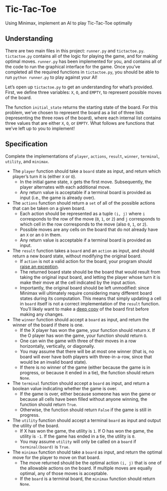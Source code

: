 # Tic-Tac-Toe

<p>Using Minimax, implement an AI to play Tic-Tac-Toe optimally</p>

<h2 id="understanding">Understanding</h2>

<p>There are two main files in this project: <code class="language-plaintext highlighter-rouge">runner.py</code> and <code class="language-plaintext highlighter-rouge">tictactoe.py</code>. <code class="language-plaintext highlighter-rouge">tictactoe.py</code> contains all of the logic for playing the game, and for making optimal moves. <code class="language-plaintext highlighter-rouge">runner.py</code> has been implemented for you, and contains all of the code to run the graphical interface for the game. Once you’ve completed all the required functions in <code class="language-plaintext highlighter-rouge">tictactoe.py</code>, you should be able to run <code class="language-plaintext highlighter-rouge">python runner.py</code> to play against your AI!</p>

<p>Let’s open up <code class="language-plaintext highlighter-rouge">tictactoe.py</code> to get an understanding for what’s provided. First, we define three variables: <code class="language-plaintext highlighter-rouge">X</code>, <code class="language-plaintext highlighter-rouge">O</code>, and <code class="language-plaintext highlighter-rouge">EMPTY</code>, to represent possible moves of the board.</p>

<p>The function <code class="language-plaintext highlighter-rouge">initial_state</code> returns the starting state of the board. For this problem, we’ve chosen to represent the board as a list of three lists (representing the three rows of the board), where each internal list contains three values that are either <code class="language-plaintext highlighter-rouge">X</code>, <code class="language-plaintext highlighter-rouge">O</code>, or <code class="language-plaintext highlighter-rouge">EMPTY</code>.
What follows are functions that we’ve left up to you to implement!</p>

<h2 id="specification">Specification</h2>

<p>Complete the implementations of <code class="language-plaintext highlighter-rouge">player</code>, <code class="language-plaintext highlighter-rouge">actions</code>, <code class="language-plaintext highlighter-rouge">result</code>, <code class="language-plaintext highlighter-rouge">winner</code>, <code class="language-plaintext highlighter-rouge">terminal</code>, <code class="language-plaintext highlighter-rouge">utility</code>, and <code class="language-plaintext highlighter-rouge">minimax</code>.</p>

<ul>
  <li data-marker="*">The <code class="language-plaintext highlighter-rouge">player</code> function should take a <code class="language-plaintext highlighter-rouge">board</code> state as input, and return which player’s turn it is (either <code class="language-plaintext highlighter-rouge">X</code> or <code class="language-plaintext highlighter-rouge">O</code>).
    <ul>
      <li data-marker="*">In the initial game state, <code class="language-plaintext highlighter-rouge">X</code> gets the first move. Subsequently, the player alternates with each additional move.</li>
      <li data-marker="*">Any return value is acceptable if a terminal board is provided as input (i.e., the game is already over).</li>
    </ul>
  </li>
  <li data-marker="*">The <code class="language-plaintext highlighter-rouge">actions</code> function should return a <code class="language-plaintext highlighter-rouge">set</code> of all of the possible actions that can be taken on a given board.
    <ul>
      <li data-marker="*">Each action should be represented as a tuple <code class="language-plaintext highlighter-rouge">(i, j)</code> where <code class="language-plaintext highlighter-rouge">i</code> corresponds to the row of the move (<code class="language-plaintext highlighter-rouge">0</code>, <code class="language-plaintext highlighter-rouge">1</code>, or <code class="language-plaintext highlighter-rouge">2</code>) and <code class="language-plaintext highlighter-rouge">j</code> corresponds to which cell in the row corresponds to the move (also <code class="language-plaintext highlighter-rouge">0</code>, <code class="language-plaintext highlighter-rouge">1</code>, or <code class="language-plaintext highlighter-rouge">2</code>).</li>
      <li data-marker="*">Possible moves are any cells on the board that do not already have an <code class="language-plaintext highlighter-rouge">X</code> or an <code class="language-plaintext highlighter-rouge">O</code> in them.</li>
      <li data-marker="*">Any return value is acceptable if a terminal board is provided as input.</li>
    </ul>
  </li>
  <li data-marker="*">The <code class="language-plaintext highlighter-rouge">result</code> function takes a <code class="language-plaintext highlighter-rouge">board</code> and an <code class="language-plaintext highlighter-rouge">action</code> as input, and should return a new board state, without modifying the original board.
    <ul>
      <li data-marker="*">If <code class="language-plaintext highlighter-rouge">action</code> is not a valid action for the board, your program should <a href="https://docs.python.org/3/tutorial/errors.html#raising-exceptions">raise an exception</a>.</li>
      <li data-marker="*">The returned board state should be the board that would result from taking the original input board, and letting the player whose turn it is make their move at the cell indicated by the input action.</li>
      <li data-marker="*">Importantly, the original board should be left unmodified: since Minimax will ultimately require considering many different board states during its computation. This means that simply updating a cell in <code class="language-plaintext highlighter-rouge">board</code> itself is not a correct implementation of the <code class="language-plaintext highlighter-rouge">result</code> function. You’ll likely want to make a <a href="https://docs.python.org/3/library/copy.html#copy.deepcopy">deep copy</a> of the board first before making any changes.</li>
    </ul>
  </li>
  <li data-marker="*">The <code class="language-plaintext highlighter-rouge">winner</code> function should accept a <code class="language-plaintext highlighter-rouge">board</code> as input, and return the winner of the board if there is one.
    <ul>
      <li data-marker="*">If the X player has won the game, your function should return <code class="language-plaintext highlighter-rouge">X</code>. If the O player has won the game, your function should return <code class="language-plaintext highlighter-rouge">O</code>.</li>
      <li data-marker="*">One can win the game with three of their moves in a row horizontally, vertically, or diagonally.</li>
      <li data-marker="*">You may assume that there will be at most one winner (that is, no board will ever have both players with three-in-a-row, since that would be an invalid board state).</li>
      <li data-marker="*">If there is no winner of the game (either because the game is in progress, or because it ended in a tie), the function should return <code class="language-plaintext highlighter-rouge">None</code>.</li>
    </ul>
  </li>
  <li data-marker="*">The <code class="language-plaintext highlighter-rouge">terminal</code> function should accept a <code class="language-plaintext highlighter-rouge">board</code> as input, and return a boolean value indicating whether the game is over.
    <ul>
      <li data-marker="*">If the game is over, either because someone has won the game or because all cells have been filled without anyone winning, the function should return <code class="language-plaintext highlighter-rouge">True</code>.</li>
      <li data-marker="*">Otherwise, the function should return <code class="language-plaintext highlighter-rouge">False</code> if the game is still in progress.</li>
    </ul>
  </li>
  <li data-marker="*">The <code class="language-plaintext highlighter-rouge">utility</code> function should accept a terminal <code class="language-plaintext highlighter-rouge">board</code> as input and output the utility of the board.
    <ul>
      <li data-marker="*">If X has won the game, the utility is <code class="language-plaintext highlighter-rouge">1</code>. If O has won the game, the utility is <code class="language-plaintext highlighter-rouge">-1</code>. If the game has ended in a tie, the utility is <code class="language-plaintext highlighter-rouge">0</code>.</li>
      <li data-marker="*">You may assume <code class="language-plaintext highlighter-rouge">utility</code> will only be called on a <code class="language-plaintext highlighter-rouge">board</code> if <code class="language-plaintext highlighter-rouge">terminal(board)</code> is <code class="language-plaintext highlighter-rouge">True</code>.</li>
    </ul>
  </li>
  <li data-marker="*">The <code class="language-plaintext highlighter-rouge">minimax</code> function should take a <code class="language-plaintext highlighter-rouge">board</code> as input, and return the optimal move for the player to move on that board.
    <ul>
      <li data-marker="*">The move returned should be the optimal action <code class="language-plaintext highlighter-rouge">(i, j)</code> that is one of the allowable actions on the board. If multiple moves are equally optimal, any of those moves is acceptable.</li>
      <li data-marker="*">If the <code class="language-plaintext highlighter-rouge">board</code> is a terminal board, the <code class="language-plaintext highlighter-rouge">minimax</code> function should return <code class="language-plaintext highlighter-rouge">None</code>.</li>
    </ul>
  </li>
</ul>
